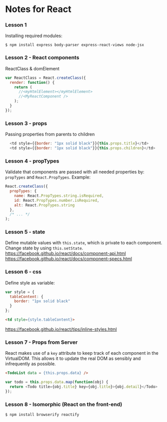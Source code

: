# Notes for React

### Lesson 1
Installing required modules:
<br/>
```
$ npm install express body-parser express-react-views node-jsx
```

### Lesson 2 - React components
ReactClass & domElement
  ```js
  var ReactClass = React.createClass({
    render: function() {
      return (
        //<myHtmlElement></myHtmlElement>
        //<MyReactComponent />
      );
    }
  });
  ```

### Lesson 3 - props
Passing properties from parents to children
```js
  <td style={{border: "1px solid black"}}{this.props.title}</td>
  <td style={{border: "1px solid black"}}{this.props.children}</td>
```

### Lesson 4 - propTypes
Validate that components are passed with all needed properties by:
```propTypes``` and ```React.PropTypes```. Example:
```js
React.createClass({
  propTypes: {
    name: React.PropTypes.string.isRequired,
    id: React.PropTypes.number.isRequired,
    alt: React.PropTypes.string
  },
  /* ... */
);
```

### Lesson 5 - state
Define mutable values with ```this.state```, which is private to each component.
Change state by using ```this.setState```.
<br/>
https://facebook.github.io/react/docs/component-api.html
https://facebook.github.io/react/docs/component-specs.html

### Lesson 6 - css
Define style as variable:
```js
var style = {
  tableContent: {
    border: "1px solid black"
  }
};
```
```html
<td style={style.tableContent}>
```
https://facebook.github.io/react/tips/inline-styles.html

### Lesson 7 - Props from Server
React makes use of a ```key``` attribute to keep track of each component in the VirtualDOM. This allows it to update the real DOM as sensibly and infrequently as possible.
```html
<TodoList data = {this.props.data} />
```
```js
var todo = this.props.data.map(function(obj) {
  return <Todo title={obj.title} key={obj.title}>{obj.detail}</Todo>
});
```

### Lesson 8 - Isomorphic (React on the front-end)
```
$ npm install browserify reactify
```
